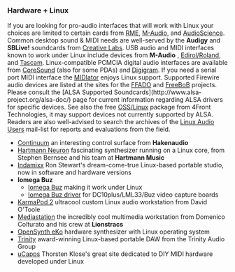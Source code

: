 ### Hardware + Linux

If you are looking for pro-audio interfaces that will work with Linux your
choices are limited to certain cards from [RME](http://www.rme-audio.com/),
[M-Audio](http://www.m-audio.com/), and
[AudioScience](http://www.audioscience.com/). Common desktop sound & MIDI
needs are well-served by the **Audigy** and **SBLive!** soundcards from
[Creative Labs](http://www.creative.com). USB audio and MIDI interfaces known
to work under Linux include devices from **M-Audio** ,
[Edirol/Roland](http://www.edirol.com), and [Tascam](http://www.tascam.com).
Linux-compatible PCMCIA digital audio interfaces are available from
[CoreSound](http://www.core-sound.com) (also for some PDAs) and
[Digigram](http://www.digigram.com). If you need a serial port MIDI interface
the [MIDIator](http://www.midiator.com/) enjoys Linux support. Supported
Firewire audio devices are listed at the sites for the
[FFADO](http://www.ffado.org/) and [FreeBoB](http://freebob.sf.net/) projects.
Please consult the [ALSA Supported Soundcards](http://www.alsa-
project.org/alsa-doc/) page for current information regarding ALSA drivers for
specific devices. See also the free [OSS/Linux](http://www.4front-tech.com/)
package from 4Front Technologies, it may support devices not currently
supported by ALSA. Readers are also well-advised to search the archives of the
[Linux Audio Users](http://lad.linuxaudio.org/subscribe/lau.html) mail-list
for reports and evaluations from the field.

  * [Continuum](http://www.hakenaudio.com/Continuum/) an interesting control surface from **Hakenaudio**
  * [Hartmann Neuron](http://www.hartmann-music.com/home/) fascinating synthesizer running on a Linux core, from Stephen Bernsee and his team at **Hartmann Music**
  * [Indamixx](http://indamixx.com/) Ron Stewart's dream-come-true Linux-based portable studio, now in software and hardware versions 
  * **Iomega Buz**
    * [Iomega Buz](http://www.lysator.liu.se/~gz/buz/index.html) making it work under Linux 
    * [Iomega Buz driver](http://www.cicese.mx/~mirsev/Linux/DC10plus/) for DC10plus/LML33/Buz video capture boards 
  * [KarmaPod 2](http://dto.github.com/notebook/karmapod.html) ultracool custom Linux audio workstation from David O'Toole 
  * [Mediastation](http://www.lionstracs.com) the incredibly cool multimedia workstation from Domenico Colturato and his crew at **Lionstracs**
  * [OpenSynth eKo](http://www.openlabs.com/) hardware synthesizer with Linux operating system 
  * [Trinity](http://www.trinityaudiogroup.com/) award-winning Linux-based portable DAW from the Trinity Audio Group 
  * [uCapps](http://www.ucapps.de) Thorsten Klose's great site dedicated to DIY MIDI hardware developed under Linux 

